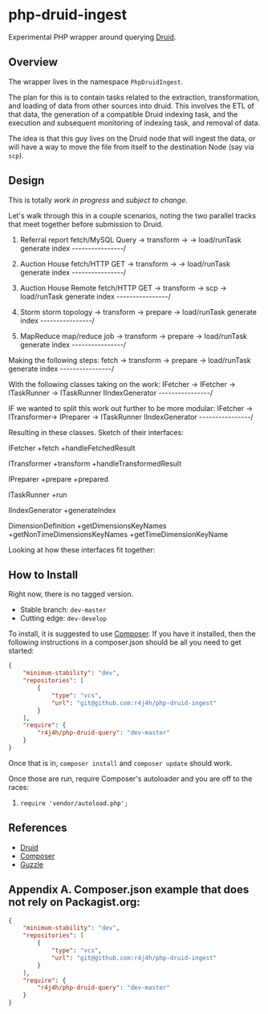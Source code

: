 php-druid-ingest
===============

Experimental PHP wrapper around querying [Druid](http://druid.io).

Overview
---------------

The wrapper lives in the namespace `PhpDruidIngest`.

The plan for this is to contain tasks related to the extraction, transformation, and loading of data from
other sources into druid. This involves the ETL of that data, the generation of a compatible Druid indexing task, and
the execution and subsequent monitoring of indexing task, and removal of data.

The idea is that this guy lives on the Druid node that will ingest the data, or will have a way to move the file
from itself to the destination Node (say via `scp`).


Design
---------------

This is totally _work in progress_ and _subject to change_.



Let's walk through this in a couple scenarios, noting the two parallel tracks that meet together before submission
to Druid.

1) Referral report
    fetch/MySQL Query   ->  transform   ->  <none>      ->  load/runTask
    generate index      ----------------/

2) Auction House
    fetch/HTTP GET      ->  transform   ->  <none>      ->  load/runTask
    generate index      ----------------/

3) Auction House Remote
    fetch/HTTP GET      ->  transform   ->  scp         ->  load/runTask
    generate index      ----------------/

4) Storm
    storm topology      ->  transform   ->  prepare     ->  load/runTask
    generate index      ----------------/

5) MapReduce
    map/reduce job      ->  transform   ->  prepare     ->  load/runTask
    generate index      ----------------/


Making the following steps:
    fetch               ->  transform   ->  prepare     ->  load/runTask
    generate index      ----------------/


With the following classes taking on the work:
    IFetcher            ->  IFetcher    ->  ITaskRunner ->  ITaskRunner
    IIndexGenerator     ----------------/


IF we wanted to split this work out further to be more modular:
    IFetcher            ->  ITransformer->  IPreparer   ->  ITaskRunner
    IIndexGenerator     ----------------/


Resulting in these classes. Sketch of their interfaces:

IFetcher
    +fetch
    +handleFetchedResult

ITransformer
    +transform
    +handleTransformedResult

IPreparer
    +prepare
    +prepared

ITaskRunner
    +run

IIndexGenerator
    +generateIndex

DimensionDefinition
    +getDimensionsKeyNames
    +getNonTimeDimensionsKeyNames
    +getTimeDimensionKeyName


Looking at how these interfaces fit together:













How to Install
---------------

Right now, there is no tagged version.

- Stable branch: `dev-master`
- Cutting edge: `dev-develop`

To install, it is suggested to use [Composer](http://getcomposer.org). If you have it installed, then the following instructions
in a composer.json should be all you need to get started:

```json
{
    "minimum-stability": "dev",
    "repositories": [
        {
            "type": "vcs",
            "url": "git@github.com:r4j4h/php-druid-ingest"
        }
    ],
    "require": {
        "r4j4h/php-druid-query": "dev-master"
    }
}
```

Once that is in, `composer install` and `composer update` should work.

Once those are run, require Composer's autoloader and you are off to the races:

1. `require 'vendor/autoload.php';`



References
---------------

- [Druid](http://druid.io)
- [Composer](http://getcomposer.org)
- [Guzzle](http://guzzle.readthedocs.org)


Appendix A. Composer.json example that does not rely on Packagist.org:
---------------

```json
{
    "minimum-stability": "dev",
    "repositories": [
        {
            "type": "vcs",
            "url": "git@github.com:r4j4h/php-druid-ingest"
        }
    ],
    "require": {
        "r4j4h/php-druid-query": "dev-master"
    }
}
```
